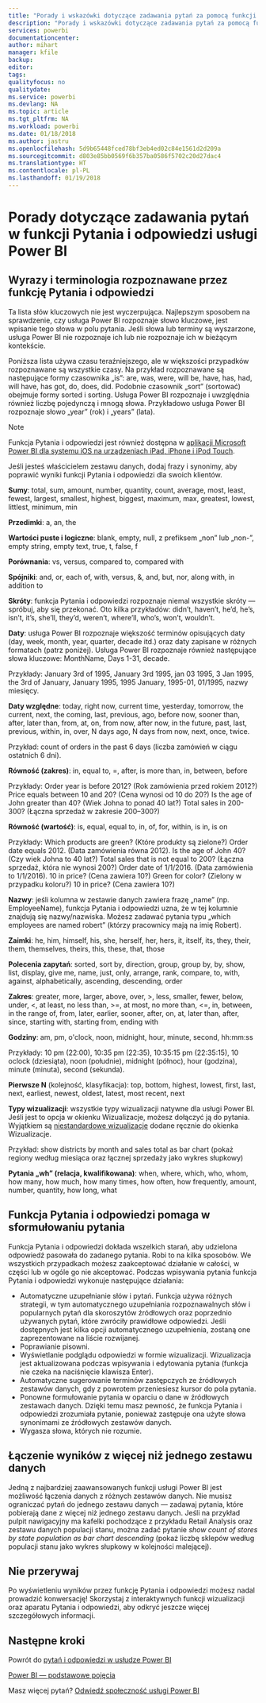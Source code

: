 ```yaml
---
title: "Porady i wskazówki dotyczące zadawania pytań za pomocą funkcji Pytania i odpowiedzi w usłudze Power BI"
description: "Porady i wskazówki dotyczące zadawania pytań za pomocą funkcji Pytania i odpowiedzi w usłudze Power BI"
services: powerbi
documentationcenter: 
author: mihart
manager: kfile
backup: 
editor: 
tags: 
qualityfocus: no
qualitydate: 
ms.service: powerbi
ms.devlang: NA
ms.topic: article
ms.tgt_pltfrm: NA
ms.workload: powerbi
ms.date: 01/18/2018
ms.author: jastru
ms.openlocfilehash: 5d9b65448fced78bf3eb4ed02c84e1561d2d209a
ms.sourcegitcommit: d803e85bb0569f6b357ba0586f5702c20d27dac4
ms.translationtype: HT
ms.contentlocale: pl-PL
ms.lasthandoff: 01/19/2018
---
```

# <a name="tips-for-asking-questions-in-power-bi-qa"></a>Porady dotyczące zadawania pytań w funkcji Pytania i odpowiedzi usługi Power BI
## <a name="words-and-terminology-that-qa-recognizes"></a>Wyrazy i terminologia rozpoznawane przez funkcję Pytania i odpowiedzi
Ta lista słów kluczowych nie jest wyczerpująca.  Najlepszym sposobem na sprawdzenie, czy usługa Power BI rozpoznaje słowo kluczowe, jest wpisanie tego słowa w polu pytania.  Jeśli słowa lub terminy są wyszarzone, usługa Power BI nie rozpoznaje ich lub nie rozpoznaje ich w bieżącym kontekście.

Poniższa lista używa czasu teraźniejszego, ale w większości przypadków rozpoznawane są wszystkie czasy. Na przykład rozpoznawane są następujące formy czasownika „is”: are, was, were, will be, have, has, had, will have, has got, do, does, did.  Podobnie czasownik „sort” (sortować) obejmuje formy sorted i sorting.  Usługa Power BI rozpoznaje i uwzględnia również liczbę pojedynczą i mnogą słowa. Przykładowo usługa Power BI rozpoznaje słowo „year” (rok) i „years” (lata).

> [!NOTE]
> Funkcja Pytania i odpowiedzi jest również dostępna w [aplikacji Microsoft Power BI dla systemu iOS na urządzeniach iPad, iPhone i iPod Touch](mobile-apps-ios-qna.md).
> 
> 

Jeśli jesteś właścicielem zestawu danych, dodaj frazy i synonimy, aby poprawić wyniki funkcji Pytania i odpowiedzi dla swoich klientów.

**Sumy**: total, sum, amount, number, quantity, count, average, most, least, fewest, largest, smallest, highest, biggest, maximum, max, greatest, lowest, littlest, minimum, min

**Przedimki**: a, an, the

**Wartości puste i logiczne**: blank, empty, null, z prefiksem „non” lub „non-”, empty string, empty text, true, t, false, f

**Porównania**: vs, versus, compared to, compared with

**Spójniki**: and, or, each of, with, versus, &, and, but, nor, along with, in addition to

**Skróty**: funkcja Pytania i odpowiedzi rozpoznaje niemal wszystkie skróty — spróbuj, aby się przekonać.  Oto kilka przykładów: didn’t, haven’t, he’d, he’s, isn’t, it’s, she’ll, they’d, weren’t, where’ll, who’s, won’t, wouldn’t.

**Daty**: usługa Power BI rozpoznaje większość terminów opisujących daty (day, week, month, year, quarter, decade itd.) oraz daty zapisane w różnych formatach (patrz poniżej). Usługa Power BI rozpoznaje również następujące słowa kluczowe: MonthName, Days 1-31, decade.

Przykłady: January 3rd of 1995, January 3rd 1995, jan 03 1995, 3 Jan 1995, the 3rd of January, January 1995, 1995 January, 1995-01, 01/1995, nazwy miesięcy.

**Daty względne**: today, right now, current time, yesterday, tomorrow, the current, next, the coming, last, previous, ago, before now, sooner than, after, later than, from, at, on, from now, after now, in the future, past, last, previous, within, in, over, N days ago, N days from now, next, once, twice.

Przykład: count of orders in the past 6 days (liczba zamówień w ciągu ostatnich 6 dni).

**Równość (zakres)**: in, equal to, =, after, is more than, in, between, before

Przykłady: Order year is before 2012? (Rok zamówienia przed rokiem 2012?) Price equals between 10 and 20? (Cena wynosi od 10 do 20?) Is the age of John greater than 40? (Wiek Johna to ponad 40 lat?) Total sales in 200-300? (Łączna sprzedaż w zakresie 200–300?)

**Równość (wartość)**: is, equal, equal to, in, of, for, within, is in, is on

Przykłady: Which products are green? (Które produkty są zielone?) Order date equals 2012. (Data zamówienia równa 2012). Is the age of John 40? (Czy wiek Johna to 40 lat?) Total sales that is not equal to 200? (Łączna sprzedaż, która nie wynosi 200?) Order date of 1/1/2016. (Data zamówienia to 1/1/2016). 10 in price? (Cena zawiera 10?) Green for color? (Zielony w przypadku koloru?) 10 in price? (Cena zawiera 10?)

**Nazwy**: jeśli kolumna w zestawie danych zawiera frazę „name” (np. EmployeeName), funkcja Pytania i odpowiedzi uzna, że w tej kolumnie znajdują się nazwy/nazwiska. Możesz zadawać pytania typu „which employees are named robert” (którzy pracownicy mają na imię Robert).

**Zaimki**: he, him, himself, his, she, herself, her, hers, it, itself, its, they, their, them, themselves, theirs, this, these, that, those

**Polecenia zapytań**: sorted, sort by, direction, group, group by, by, show, list, display, give me, name, just, only, arrange, rank, compare, to, with, against, alphabetically, ascending, descending, order

**Zakres**: greater, more, larger, above, over, >, less, smaller, fewer, below, under, <, at least, no less than, >=, at most, no more than, <=, in, between, in the range of, from, later, earlier, sooner, after, on, at, later than, after, since, starting with, starting from, ending with

**Godziny**: am, pm, o'clock, noon, midnight, hour, minute, second, hh:mm:ss

Przykłady: 10 pm (22:00), 10:35 pm (22:35), 10:35:15 pm (22:35:15), 10 oclock (dziesiąta), noon (południe), midnight (północ), hour (godzina), minute (minuta), second (sekunda).

**Pierwsze N** (kolejność, klasyfikacja): top, bottom, highest, lowest, first, last, next, earliest, newest, oldest, latest, most recent, next

**Typy wizualizacji**: wszystkie typy wizualizacji natywne dla usługi Power BI.  Jeśli jest to opcja w okienku Wizualizacje, możesz dołączyć ją do pytania.  Wyjątkiem są [niestandardowe wizualizacje](power-bi-custom-visuals.md) dodane ręcznie do okienka Wizualizacje.

Przykład: show districts by month and sales total as bar chart (pokaż regiony według miesiąca oraz łącznej sprzedaży jako wykres słupkowy)

**Pytania „wh” (relacja, kwalifikowana)**: when, where, which, who, whom, how many, how much, how many times, how often, how frequently, amount, number, quantity, how long, what

## <a name="qa-helps-you-phrase-the-question"></a>Funkcja Pytania i odpowiedzi pomaga w sformułowaniu pytania
Funkcja Pytania i odpowiedzi dokłada wszelkich starań, aby udzielona odpowiedź pasowała do zadanego pytania. Robi to na kilka sposobów. We wszystkich przypadkach możesz zaakceptować działanie w całości, w części lub w ogóle go nie akceptować. Podczas wpisywania pytania funkcja Pytania i odpowiedzi wykonuje następujące działania:

* Automatyczne uzupełnianie słów i pytań. Funkcja używa różnych strategii, w tym automatycznego uzupełniania rozpoznawalnych słów i popularnych pytań dla skoroszytów źródłowych oraz poprzednio używanych pytań, które zwróciły prawidłowe odpowiedzi. Jeśli dostępnych jest kilka opcji automatycznego uzupełnienia, zostaną one zaprezentowane na liście rozwijanej.
* Poprawianie pisowni.
* Wyświetlanie podglądu odpowiedzi w formie wizualizacji. Wizualizacja jest aktualizowana podczas wpisywania i edytowania pytania (funkcja nie czeka na naciśnięcie klawisza Enter).
* Automatyczne sugerowanie terminów zastępczych ze źródłowych zestawów danych, gdy z powrotem przeniesiesz kursor do pola pytania.
* Ponowne formułowanie pytania w oparciu o dane w źródłowych zestawach danych. Dzięki temu masz pewność, że funkcja Pytania i odpowiedzi zrozumiała pytanie, ponieważ zastępuje ona użyte słowa synonimami ze źródłowych zestawów danych.
* Wygasza słowa, których nie rozumie.

## <a name="combine-results-from-more-than-one-dataset"></a>Łączenie wyników z więcej niż jednego zestawu danych
Jedną z najbardziej zaawansowanych funkcji usługi Power BI jest możliwość łączenia danych z różnych zestawów danych.  Nie musisz ograniczać pytań do jednego zestawu danych — zadawaj pytania, które pobierają dane z więcej niż jednego zestawu danych. Jeśli na przykład pulpit nawigacyjny ma kafelki pochodzące z przykładu Retail Analysis oraz zestawu danych populacji stanu, można zadać pytanie *show count of stores by state population as bar chart descending* (pokaż liczbę sklepów według populacji stanu jako wykres słupkowy w kolejności malejącej).

## <a name="dont-stop-now"></a>Nie przerywaj
Po wyświetleniu wyników przez funkcję Pytania i odpowiedzi możesz nadal prowadzić konwersację! Skorzystaj z interaktywnych funkcji wizualizacji oraz aparatu Pytania i odpowiedzi, aby odkryć jeszcze więcej szczegółowych informacji.

## <a name="next-steps"></a>Następne kroki
Powrót do [pytań i odpowiedzi w usłudze Power BI](power-bi-q-and-a.md)  

[Power BI — podstawowe pojęcia](service-basic-concepts.md)  

Masz więcej pytań? [Odwiedź społeczność usługi Power BI](http://community.powerbi.com/)

